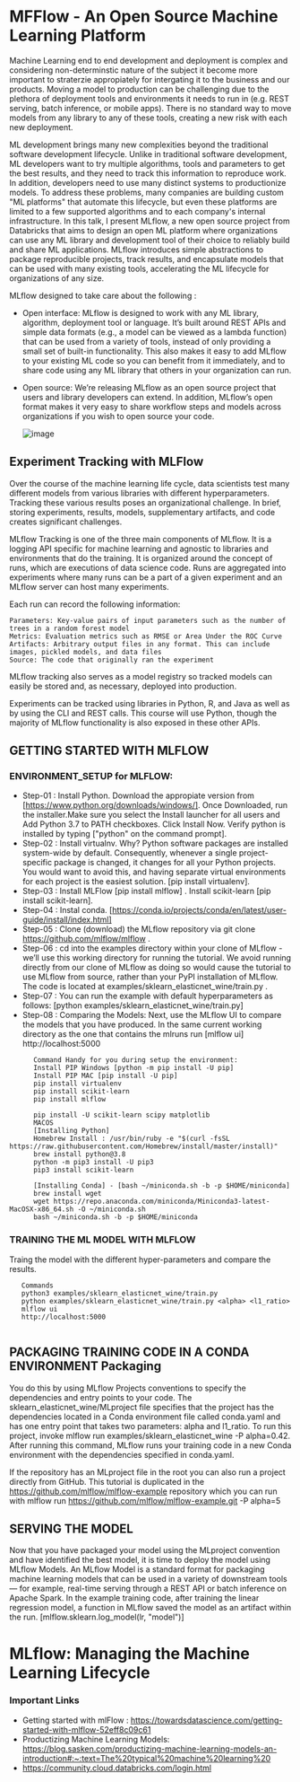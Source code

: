 # MFFlow - An Open Source Machine Learning Platform
Machine Learning end to end development and deployment is complex and considering non-determinstic nature of the subject it become more important to straterzie appropiately for intergating it to the business and our products. Moving a model to production can be challenging due to the plethora of deployment tools and environments it needs to run in (e.g. REST serving, batch inference, or mobile apps). There is no standard way to move models from any library to any of these tools, creating a new risk with each new deployment.

ML development brings many new complexities beyond the traditional software development lifecycle. Unlike in traditional software development, ML developers want to try multiple algorithms, tools and parameters to get the best results, and they need to track this information to reproduce work. In addition, developers need to use many distinct systems to productionize models. To address these problems, many companies are building custom "ML platforms" that automate this lifecycle, but even these platforms are limited to a few supported algorithms and to each company's internal infrastructure. In this talk, I present MLflow, a new open source project from Databricks that aims to design an open ML platform where organizations can use any ML library and development tool of their choice to reliably build and share ML applications. MLflow introduces simple abstractions to package reproducible projects, track results, and encapsulate models that can be used with many existing tools, accelerating the ML lifecycle for organizations of any size.

MLflow designed to take care about the following :
* Open interface: MLflow is designed to work with any ML library, algorithm, deployment tool or language. It’s built around REST APIs and simple data formats (e.g., a model can be   viewed as a lambda function) that can be used from a variety of tools, instead of only providing a small set of built-in functionality. This also makes it easy to add MLflow to 
  your existing ML code so you can benefit from it immediately, and to share code using any ML library that others in your organization can run.
* Open source: We’re releasing MLflow as an open source project that users and library developers can extend. In addition, MLflow’s open format makes it very easy to share 
  workflow steps and models across organizations if you wish to open source your code.
  
  ![image](https://user-images.githubusercontent.com/13011167/91650638-a9f00300-ea9f-11ea-8218-e68cb5de129b.png)


## Experiment Tracking with MLFlow
Over the course of the machine learning life cycle, data scientists test many different models from various libraries with different hyperparameters. Tracking these various results poses an organizational challenge. In brief, storing experiments, results, models, supplementary artifacts, and code creates significant challenges.

MLflow Tracking is one of the three main components of MLflow. It is a logging API specific for machine learning and agnostic to libraries and environments that do the training. It is organized around the concept of runs, which are executions of data science code. Runs are aggregated into experiments where many runs can be a part of a given experiment and an MLflow server can host many experiments.

Each run can record the following information:

    Parameters: Key-value pairs of input parameters such as the number of trees in a random forest model
    Metrics: Evaluation metrics such as RMSE or Area Under the ROC Curve
    Artifacts: Arbitrary output files in any format. This can include images, pickled models, and data files
    Source: The code that originally ran the experiment

MLflow tracking also serves as a model registry so tracked models can easily be stored and, as necessary, deployed into production.

Experiments can be tracked using libraries in Python, R, and Java as well as by using the CLI and REST calls. This course will use Python, though the majority of MLflow functionality is also exposed in these other APIs.


## GETTING STARTED WITH MLFLOW 
  
  ### ENVIRONMENT_SETUP for MLFLOW:
  * Step-01 : Install Python. Download the appropiate version from [https://www.python.org/downloads/windows/]. Once Downloaded, run the installer.Make sure you select the Install launcher for all users and Add Python 3.7 to PATH checkboxes. Click Install Now. Verify python is installed by typing ["python" on the command prompt].
  * Step-02 : Install virtualnv. Why? Python software packages are installed system-wide by default. Consequently, whenever a single project-specific package is changed, it changes for all your Python projects. You would want to avoid this, and having separate virtual environments for each project is the easiest solution. [pip install virtualenv].
  * Step-03 : Install MLFlow [pip install mlflow] . Install scikit-learn [pip install scikit-learn].
  * Step-04 : Instal conda. [https://conda.io/projects/conda/en/latest/user-guide/install/index.html]
  * Step-05 : Clone (download) the MLflow repository via git clone https://github.com/mlflow/mlflow .
  * Step-06 : cd into the examples directory within your clone of MLflow - we’ll use this working directory for running the tutorial. We avoid running directly from our clone of MLflow as doing so would cause the tutorial to use MLflow from source, rather than your PyPI installation of MLflow. The code is located at examples/sklearn_elasticnet_wine/train.py .
  * Step-07 : You can run the example with default hyperparameters as follows: [python examples/sklearn_elasticnet_wine/train.py]
  * Step-08 : Comparing the Models: Next, use the MLflow UI to compare the models that you have produced. In the same current working directory as the one that contains the mlruns run [mlflow ui] http://localhost:5000

```
      Command Handy for you during setup the environment:
      Install PIP Windows [python -m pip install -U pip]
      Install PIP MAC [pip install -U pip]
      pip install virtualenv
      pip install scikit-learn
      pip install mlflow

      pip install -U scikit-learn scipy matplotlib
      MACOS
      [Installing Python]
      Homebrew Install : /usr/bin/ruby -e "$(curl -fsSL https://raw.githubusercontent.com/Homebrew/install/master/install)"
      brew install python@3.8
      python -m pip3 install -U pip3
      pip3 install scikit-learn

      [Installing Conda] - [bash ~/miniconda.sh -b -p $HOME/miniconda]
      brew install wget
      wget https://repo.anaconda.com/miniconda/Miniconda3-latest-MacOSX-x86_64.sh -O ~/miniconda.sh
      bash ~/miniconda.sh -b -p $HOME/miniconda

```
### TRAINING THE ML MODEL WITH MLFLOW
Traing the model with the different hyper-parameters and compare the results. 
```
   Commands
   python3 examples/sklearn_elasticnet_wine/train.py
   python examples/sklearn_elasticnet_wine/train.py <alpha> <l1_ratio>
   mlflow ui
   http://localhost:5000
   
```
  
## PACKAGING TRAINING CODE IN A CONDA ENVIRONMENT Packaging 
  You do this by using MLflow Projects conventions to specify the dependencies and entry points to your code. The sklearn_elasticnet_wine/MLproject file specifies that the project has the dependencies located in a Conda environment file called conda.yaml and has one entry point that takes two parameters: alpha and l1_ratio.
  To run this project, invoke mlflow run examples/sklearn_elasticnet_wine -P alpha=0.42. After running this command, MLflow runs your training code in a new Conda environment with the dependencies specified in conda.yaml.

If the repository has an MLproject file in the root you can also run a project directly from GitHub. This tutorial is duplicated in the https://github.com/mlflow/mlflow-example repository which you can run with mlflow run https://github.com/mlflow/mlflow-example.git -P alpha=5

## SERVING THE MODEL
Now that you have packaged your model using the MLproject convention and have identified the best model, it is time to deploy the model using MLflow Models. An MLflow Model is a standard format for packaging machine learning models that can be used in a variety of downstream tools — for example, real-time serving through a REST API or batch inference on Apache Spark.
In the example training code, after training the linear regression model, a function in MLflow saved the model as an artifact within the run.
[mlflow.sklearn.log_model(lr, "model")]

# MLflow: Managing the Machine Learning Lifecycle 



  
  ### Important Links
  * Getting started with mlFlow : https://towardsdatascience.com/getting-started-with-mlflow-52eff8c09c61
  * Productizing Machine Learning Models: https://blog.sasken.com/productizing-machine-learning-models-an-introduction#:~:text=The%20typical%20machine%20learning%20
  * https://community.cloud.databricks.com/login.html
